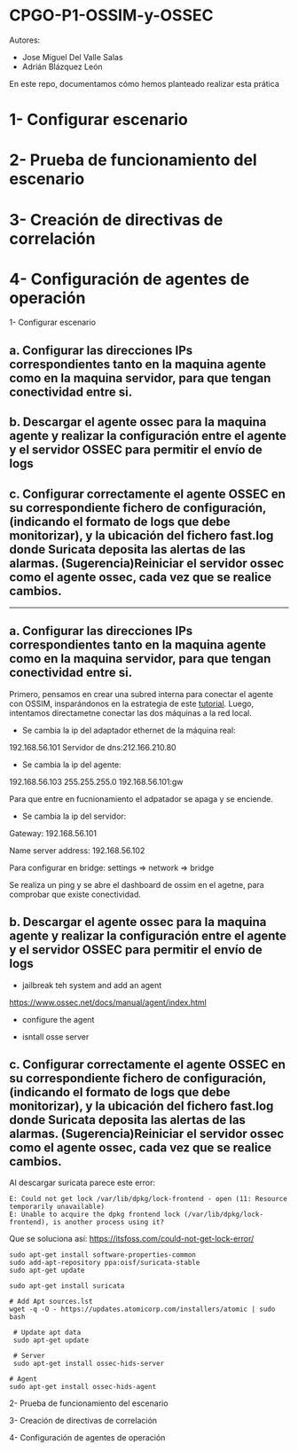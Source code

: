 # CPGO-P1-OSSIM-y-OSSEC

Autores:

- Jose Miguel Del Valle Salas
- Adrián Blázquez León

En este repo, documentamos cómo hemos planteado realizar esta prática

# 1- Configurar escenario
# 2- Prueba de funcionamiento del escenario
# 3- Creación de directivas de correlación
# 4- Configuración de agentes de operación

1- Configurar escenario

## a. Configurar las direcciones IPs correspondientes tanto en la maquina agente como en la maquina servidor, para que tengan conectividad entre si.

## b. Descargar el agente ossec para la maquina agente y realizar la configuración entre el agente y el servidor OSSEC para permitir el envío de logs

## c. Configurar correctamente el agente OSSEC en su correspondiente fichero de configuración, (indicando el formato de logs que debe monitorizar), y la ubicación del fichero fast.log donde Suricata deposita las alertas de las alarmas. (Sugerencia)Reiniciar el servidor ossec como el agente ossec, cada vez que se realice cambios.

---------------

## a. Configurar las direcciones IPs correspondientes tanto en la maquina agente como en la maquina servidor, para que tengan conectividad entre si.

Primero, pensamos en crear una subred interna para conectar el agente con OSSIM, insparándonos en la estrategia de este [tutorial](https://www.brianlinkletter.com/2016/07/how-to-use-virtualbox-to-emulate-a-network/#:~:text=To%20connect%20two%20virtual%20machines,the%20Router%2D1%20virtual%20machine). Luego, intentamos directametne conectar las dos máquinas a la red local.

- Se cambia la ip del adaptador ethernet de la máquina real:

192.168.56.101
Servidor de dns:212.166.210.80

- Se cambia la ip del agente:

192.168.56.103
255.255.255.0
192.168.56.101:gw

Para que entre en fucnionamiento el adpatador se apaga y se enciende.

- Se cambia la ip del servidor:

Gateway: 192.168.56.101

Name server address: 192.168.56.102

Para configurar en bridge: settings => network => bridge

Se realiza un ping y se abre el dashboard de ossim en el agetne, para comprobar que existe conectividad.

## b. Descargar el agente ossec para la maquina agente y realizar la configuración entre el agente y el servidor OSSEC para permitir el envío de logs

- jailbreak teh system and add an agent

https://www.ossec.net/docs/manual/agent/index.html

- configure the agent

- isntall osse server

## c. Configurar correctamente el agente OSSEC en su correspondiente fichero de configuración, (indicando el formato de logs que debe monitorizar), y la ubicación del fichero fast.log donde Suricata deposita las alertas de las alarmas. (Sugerencia)Reiniciar el servidor ossec como el agente ossec, cada vez que se realice cambios.

Al descargar suricata parece este error:

```
E: Could not get lock /var/lib/dpkg/lock-frontend - open (11: Resource temporarily unavailable)
E: Unable to acquire the dpkg frontend lock (/var/lib/dpkg/lock-frontend), is another process using it?
```

Que se soluciona así:
https://itsfoss.com/could-not-get-lock-error/

```
sudo apt-get install software-properties-common
sudo add-apt-repository ppa:oisf/suricata-stable
sudo apt-get update

sudo apt-get install suricata 
```

```
# Add Apt sources.lst
wget -q -O - https://updates.atomicorp.com/installers/atomic | sudo bash

 # Update apt data
 sudo apt-get update

 # Server
 sudo apt-get install ossec-hids-server

# Agent
sudo apt-get install ossec-hids-agent
```



2- Prueba de funcionamiento del escenario

3- Creación de directivas de correlación

4- Configuración de agentes de operación

